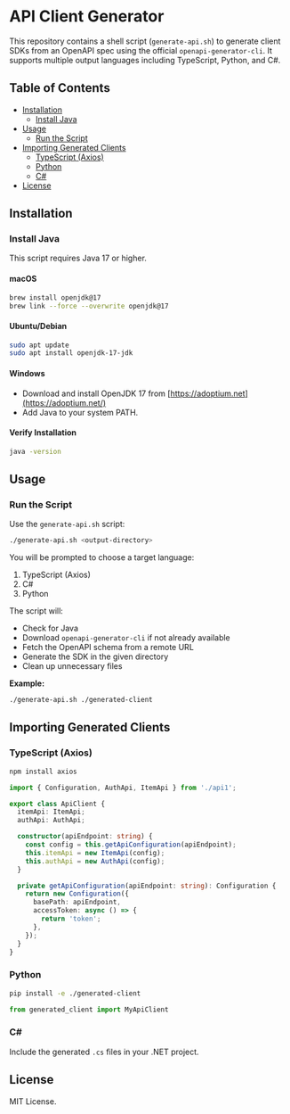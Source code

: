 # API Client Generator

This repository contains a shell script (`generate-api.sh`) to generate client SDKs from an OpenAPI spec using the official `openapi-generator-cli`. It supports multiple output languages including TypeScript, Python, and C#.

## Table of Contents

- [Installation](#installation)
  - [Install Java](#install-java)
- [Usage](#usage)
  - [Run the Script](#run-the-script)
- [Importing Generated Clients](#importing-generated-clients)
  - [TypeScript (Axios)](#typescript-axios)
  - [Python](#python)
  - [C#](#c)
- [License](#license)

## Installation

### Install Java

This script requires Java 17 or higher.

#### macOS
```bash
brew install openjdk@17
brew link --force --overwrite openjdk@17
```

#### Ubuntu/Debian
```bash
sudo apt update
sudo apt install openjdk-17-jdk
```

#### Windows
- Download and install OpenJDK 17 from [https://adoptium.net](https://adoptium.net/)
- Add Java to your system PATH.

#### Verify Installation
```bash
java -version
```

## Usage

### Run the Script

Use the `generate-api.sh` script:

```bash
./generate-api.sh <output-directory>
```

You will be prompted to choose a target language:

1. TypeScript (Axios)  
2. C#  
3. Python

The script will:
- Check for Java
- Download `openapi-generator-cli` if not already available
- Fetch the OpenAPI schema from a remote URL
- Generate the SDK in the given directory
- Clean up unnecessary files

**Example:**

```bash
./generate-api.sh ./generated-client
```

## Importing Generated Clients

### TypeScript (Axios)
```bash
npm install axios
```

```ts
import { Configuration, AuthApi, ItemApi } from './api1';

export class ApiClient {
  itemApi: ItemApi;
  authApi: AuthApi;

  constructor(apiEndpoint: string) {
    const config = this.getApiConfiguration(apiEndpoint);
    this.itemApi = new ItemApi(config);
    this.authApi = new AuthApi(config);
  }

  private getApiConfiguration(apiEndpoint: string): Configuration {
    return new Configuration({
      basePath: apiEndpoint,
      accessToken: async () => {
        return 'token';
      },
    });
  }
}

```

### Python
```bash
pip install -e ./generated-client
```

```python
from generated_client import MyApiClient
```

### C#
Include the generated `.cs` files in your .NET project.

## License

MIT License.
